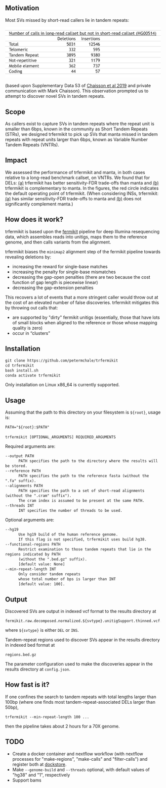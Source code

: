 ## Motivation 

Most SVs missed by short-read callers lie in tandem repeats: 

![](images/most_missing_SVs_lie_in_tandem_repeats.png)

(based upon Supplementary Data 53 of [Chaisson et al 2019](https://pubmed.ncbi.nlm.nih.gov/30992455) and private communication with Mark Chaisson). 
This observation prompted us to attempt to discover novel SVs in tandem repeats. 

## Scope 

As callers exist 
to capture SVs in tandem repeats where 
the repeat unit is smaller than 6bps,
known in the community as Short Tandem Repeats 
(STRs),
we designed trfermikit to pick up SVs that manta missed
in tandem repeats with repeat units 
larger than 6bps, known as 
Variable Number Tandem Repeats (VNTRs). 

## Impact 

We assessed the performance of trfermikit and manta, in both cases relative to a long-read benchmark callset, on VNTRs. 
We found that for DELs: [(a)](experiments/paper_figures/TPRs_FDRs/DEL.svg) trfermikit has better sensitivity-FDR trade-offs than manta
and [(b)](experiments/paper_figures/manta_complementarity/DEL-manta.svg) trfermikit is complementary to manta. In the figures, the red circle indicates the default operating point of trfermikit.
(When considering INSs, trfermikit: [(a)](experiments/paper_figures/TPRs_FDRs/INS.svg) has similar 
sensitivity-FDR trade-offs to manta and 
[(b)](experiments/paper_figures/manta_complementarity/INS-manta.svg) does not significantly complement manta.)


## How does it work?

trfermikit is based upon the [fermikit](https://pubmed.ncbi.nlm.nih.gov/26220959/) pipeline for deep Illumina resequencing data, which assembles reads into unitigs, maps them to the reference genome, and then calls variants from the alignment.

trfermikit biases the `minimap2` alignment step of the fermikit pipeline towards revealing deletions
by:
* increasing the reward for single-base matches
* increasing the penalty for single-base mismatches 
* decreasing the gap-open penalties (there are two because the cost function of gap length is piecewise linear)
* decreasing the gap-extension penalties 

This recovers a lot of events that a more stringent caller would throw out at the cost of an elevated number of false discoveries. 
trfermikit mitigates this by throwing out calls that:
* are supported by "dirty" fermikit unitigs (essentially, those that have lots of small blocks when aligned to the reference or those whose mapping quality is zero)
* occur in “clusters”

## Installation

```
git clone https://github.com/petermchale/trfermikit
cd trfermikit
bash install.sh 
conda activate trfermikit
```
Only installation on Linux x86_64 is currently supported.

## Usage 

Assuming that the path to this directory on your filesystem is 
`${root}`, usage is: 

```
PATH="${root}:$PATH"

trfermikit [OPTIONAL_ARGUMENTS] REQUIRED_ARGUMENTS
```

Required arguments are: 
```
--output PATH 
      PATH specifies the path to the directory where the results will be stored.
--reference PATH 
      PATH specifies the path to the reference fasta (without the ".fa" suffix).     
--alignments PATH 
      PATH specifies the path to a set of short-read alignments (without the ".cram" suffix").
      The cram index is assumed to be present at the same PATH.
--threads INT 
      INT specifies the number of threads to be used. 
```

Optional arguments are: 
``` 
--hg19 
      Use hg19 build of the human reference genome. 
      If this flag is not specified, trfermikit uses build hg38.
--functional-regions PATH 
      Restrict examination to those tandem repeats that lie in the regions indicated by PATH
      (without the ".bed.gz" suffix). 
      [default value: None]
--min-repeat-length INT
      Only consider tandem repeats 
      whose total number of bps is larger than INT 
      [default value: 100].
```


## Output 

Discovered SVs are output in indexed vcf format to the results directory at
```
fermikit.raw.decomposed.normalized.${svtype}.unitigSupport.thinned.vcf.gz
```
where `${svtype}` is either `DEL` or `INS`. 

Tandem-repeat regions used to discover SVs appear in the results directory in indexed bed format at
```
regions.bed.gz
```

The parameter configuration used to make the discoveries appear in the results directory at `config.json`.



## How fast is it?

If one confines the search to tandem repeats with total lengths larger than 100bp 
(where one finds most tandem-repeat-associated DELs larger than 50bp),

```
trfermikit --min-repeat-length 100 ...
```

then the pipeline takes about 2 hours for a 70X genome.


## TODO

* Create a docker container and nextflow workflow (with nextflow processes for "make-regions", "make-calls" and "filter-calls") and register both at [dockstore](https://dockstore.org/).
* Make `--genome-build` and `--threads` optional, with default values of "hg38" and "1", respectively 
* Support bams

